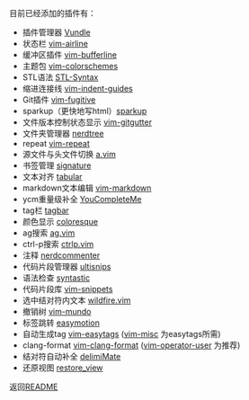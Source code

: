 目前已经添加的插件有：
+ 插件管理器 [Vundle][1]
+ 状态栏 [vim-airline][2]
+ 缓冲区插件 [vim-bufferline][3]
+ 主题包 [vim-colorschemes][9]
+ STL语法 [STL-Syntax][7]
+ 缩进连接线 [vim-indent-guides][6]
+ Git插件 [vim-fugitive][4]
+ sparkup（更快地写html）[sparkup][8]
+ 文件版本控制状态显示 [vim-gitgutter][11]
+ 文件夹管理器 [nerdtree][5]
+ repeat [vim-repeat][10]
+ 源文件与头文件切换 [a.vim][12]
+ 书签管理 [signature][13]
+ 文本对齐 [tabular][14]
+ markdown文本编辑 [vim-markdown][15]
+ ycm重量级补全 [YouCompleteMe][16]
+ tag栏 [tagbar][17]
+ 颜色显示 [coloresque][18]
+ ag搜索 [ag.vim][19]
+ ctrl-p搜索 [ctrlp.vim][20]
+ 注释 [nerdcommenter][21]
+ 代码片段管理器 [ultisnips][22]
+ 语法检查 [syntastic][23]
+ 代码片段库 [vim-snippets][24]
+ 选中结对符内文本 [wildfire.vim][25]
+ 撤销树 [vim-mundo][26]
+ 标签跳转 [easymotion][27]
+ 自动生成tag [vim-easytags][29] ([vim-misc][28] 为easytags所需)
+ clang-format [vim-clang-format][31] ([vim-operator-user][30] 为推荐)
+ 结对符自动补全 [delimiMate][32]
+ 还原视图 [restore_view][33]

返回[README](README.md)

[1]: https://github.com/gmarik/Vundle.vim
[2]: https://github.com/bling/vim-airline
[3]: https://github.com/bling/vim-bufferline
[4]: https://github.com/tpope/vim-fugitive
[5]: https://github.com/scrooloose/nerdtree
[6]: https://github.com/nathanaelkane/vim-indent-guides
[7]: https://github.com/Mizuchi/STL-Syntax
[8]: https://github.com/rstacruz/sparkup
[9]: https://github.com/flazz/vim-colorschemes
[10]: https://github.com/tpope/vim-repeat
[11]: https://github.com/airblade/vim-gitgutter
[12]: https://github.com/vim-scripts/a.vim
[13]: https://github.com/kshenoy/vim-signature
[14]: https://github.com/godlygeek/tabular
[15]: https://github.com/plasticboy/vim-markdown
[16]: https://github.com/Valloric/YouCompleteMe
[17]: https://github.com/majutsushi/tagbar
[18]: https://github.com/Marslo/vim-coloresque
[19]: https://github.com/rking/ag.vim
[20]: https://github.com/ctrlpvim/ctrlp.vim
[21]: https://github.com/scrooloose/nerdcommenter
[22]: https://github.com/SirVer/ultisnips
[23]: https://github.com/scrooloose/syntastic
[24]: https://github.com/honza/vim-snippets
[25]: https://github.com/gcmt/wildfire.vim
[26]: https://github.com/simnalamburt/vim-mundo
[27]: https://github.com/Lokaltog/vim-easymotion
[28]: https://github.com/xolox/vim-misc
[29]: https://github.com/xolox/vim-easymotion
[30]: https://github.com/kana/vim-operator-user
[31]: https://github.com/rhysd/vim-clang-format
[32]: https://github.com/Raimondi/delimitMate
[33]: https://github.com/vim-scripts/restore_view.vim
